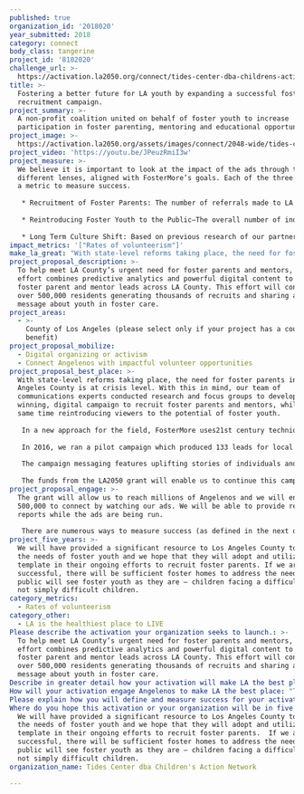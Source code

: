 ```yaml
---
published: true
organization_id: '2018020'
year_submitted: 2018
category: connect
body_class: tangerine
project_id: '8102020'
challenge_url: >-
  https://activation.la2050.org/connect/tides-center-dba-childrens-action-network/
title: >-
  Fostering a better future for LA youth by expanding a successful foster family
  recruitment campaign.
project_summary: >-
  A non-profit coalition united on behalf of foster youth to increase
  participation in foster parenting, mentoring and educational opportunities.
project_image: >-
  https://activation.la2050.org/assets/images/connect/2048-wide/tides-center-dba-childrens-action-network.jpg
project_video: 'https://youtu.be/JPeuzRmiI3w'
project_measure: >-
  We believe it is important to look at the impact of the ads through three
  different lenses, aligned with FosterMore’s goals. Each of the three goals has
  a metric to measure success.
   
   * Recruitment of Foster Parents: The number of referrals made to LA County Foster Family Agencies is a clear metric for success and evaluation. The cost/referral allows for comparison with the efforts of other organizations to reach the same demographic.
   
   * Reintroducing Foster Youth to the Public—The overall number of individuals who see the ads and watched the films is a strong metric for success because the ads are purchased to reach a specific demographic of potential foster parents.
   
   * Long Term Culture Shift: Based on previous research of our partner organizations that states that the average foster parent spends two years in the prospecting pipeline, we may be able to project interest starting in 18-24 months, assuming appropriate follow up is conducted. It is our belief that a periodic investment of advertising (targeting the same demographic) could yield a conversion rate of 0.005% from those who view the ad.
impact_metrics: '["Rates of volunteerism"]'
make_la_great: "With state-level reforms taking place, the need for foster parents in Los Angeles County is at crisis level. With this in mind, our team of communications experts conducted research and focus groups to develop a winning, digital campaign to recruit foster parents and mentors, while at the same time reintroducing viewers to the potential of foster youth.\r\n \r\n In a new approach for the field, FosterMore uses21st century techniques to engage people in the lives of youth in care. This kind of specific targeting works at two levels—at best we have recruited a new person to actively support foster youth, while at the same time we have promoted the larger mission of FosterMore, to change hearts and minds, reducing stigmas for foster youth. \r\n \r\n In 2016, we ran a pilot campaign which produced 133 leads for local agencies at a cost of roughly $68 per lead. To build upon that success, the online media buy began employing predictive analytics and big data to provide accuracy and effectiveness. In 2017, armed with the latest in digital targeting and additional creative content, we produced over 1,800 leads and referred 260 prospective foster parents for just $26,000 (or $14/lead). \r\n \r\n The campaign messaging features uplifting stories of individuals and families whose lives were positively impacted by foster care. Set to the One Direction hit song “The Story of My Life” with voiceover provided by Emmy winning actor Ty Burrell, the moving ads received a prestigious Cynopsis Social Good Award for best ad over 30 seconds and earned FosterMore a commendation from the County Board of Supervisors.\r\n \r\n The funds from the LA2050 grant will enable us to continue this campaign for two additional years, reaching and connecting with 500,000 Angelenos, who will view the content during the run of the campaign. Using a conservative estimate, the funding will also generate interest in foster parent opportunities from over 10,000 County residents."
project_proposal_description: >-
  To help meet LA County’s urgent need for foster parents and mentors, the
  effort combines predictive analytics and powerful digital content to generate
  foster parent and mentor leads across LA County. This effort will connect with
  over 500,000 residents generating thousands of recruits and sharing a positive
  message about youth in foster care.
project_areas:
  - >-
    County of Los Angeles (please select only if your project has a countywide
    benefit)
project_proposal_mobilize:
  - Digital organizing or activism
  - Connect Angelenos with impactful volunteer opportunities
project_proposal_best_place: >-
  With state-level reforms taking place, the need for foster parents in Los
  Angeles County is at crisis level. With this in mind, our team of
  communications experts conducted research and focus groups to develop a
  winning, digital campaign to recruit foster parents and mentors, while at the
  same time reintroducing viewers to the potential of foster youth.
   
   In a new approach for the field, FosterMore uses21st century techniques to engage people in the lives of youth in care. This kind of specific targeting works at two levels—at best we have recruited a new person to actively support foster youth, while at the same time we have promoted the larger mission of FosterMore, to change hearts and minds, reducing stigmas for foster youth. 
   
   In 2016, we ran a pilot campaign which produced 133 leads for local agencies at a cost of roughly $68 per lead. To build upon that success, the online media buy began employing predictive analytics and big data to provide accuracy and effectiveness. In 2017, armed with the latest in digital targeting and additional creative content, we produced over 1,800 leads and referred 260 prospective foster parents for just $26,000 (or $14/lead). 
   
   The campaign messaging features uplifting stories of individuals and families whose lives were positively impacted by foster care. Set to the One Direction hit song “The Story of My Life” with voiceover provided by Emmy winning actor Ty Burrell, the moving ads received a prestigious Cynopsis Social Good Award for best ad over 30 seconds and earned FosterMore a commendation from the County Board of Supervisors.
   
   The funds from the LA2050 grant will enable us to continue this campaign for two additional years, reaching and connecting with 500,000 Angelenos, who will view the content during the run of the campaign. Using a conservative estimate, the funding will also generate interest in foster parent opportunities from over 10,000 County residents.
project_proposal_engage: >-
  The grant will allow us to reach millions of Angelenos and we will engage
  500,000 to connect by watching our ads. We will be able to provide realtime
  reports while the ads are being run. 
   
   There are numerous ways to measure success (as defined in the next question) but for the purposes of connecting Angelenos, we believe that our greatest offering is the sharing of FosterMore’s message, to developing empathy for our young residents facing the challenges of foster care, and providing opportunities for individuals to support them in their journey to reach their potential.
project_five_years: >-
  We will have provided a significant resource to Los Angeles County to address
  the needs of foster youth and we hope that they will adopt and utilize the
  template in their ongoing efforts to recruit foster parents. If we are
  successful, there will be sufficient foster homes to address the need and the
  public will see foster youth as they are — children facing a difficult time,
  not simply difficult children.
category_metrics:
  - Rates of volunteerism
category_other:
  - LA is the healthiest place to LIVE
Please describe the activation your organization seeks to launch.: >-
  To help meet LA County’s urgent need for foster parents and mentors, the
  effort combines predictive analytics and powerful digital content to generate
  foster parent and mentor leads across LA County. This effort will connect with
  over 500,000 residents generating thousands of recruits and sharing a positive
  message about youth in foster care. 
Describe in greater detail how your activation will make LA the best place?: "With state-level reforms taking place, the need for foster parents in Los Angeles County is at crisis level.  With this in mind, our team of communications experts conducted research and focus groups to develop a winning, digital campaign to recruit foster parents and mentors, while at the same time reintroducing viewers to the potential of foster youth.\r\nIn a new approach for the field, FosterMore uses21st century techniques to engage people in the lives of youth in care.  This kind of specific targeting works at two levels—at best we have recruited a new person to actively support foster youth, while at the same time we have promoted the larger mission of FosterMore, to change hearts and minds, reducing stigmas for foster youth. \r\nIn 2016, we ran a pilot campaign which produced 133 leads for local agencies at a cost of roughly $68 per lead.  To build upon that success, the online media buy began employing  predictive analytics and big data to provide accuracy and effectiveness. In 2017, armed with the latest in digital targeting and additional creative content, we produced over 1,800 leads and referred 260 prospective foster parents for just $26,000 (or $14/lead). \r\nThe campaign messaging features uplifting stories of individuals and families whose lives were positively impacted by foster care.  Set to the One Direction hit song “The Story of My Life” with voiceover provided by Emmy winning actor Ty Burrell, the moving ads received a prestigious Cynopsis Social Good Award for best ad over 30 seconds and earned FosterMore a commendation from the County Board of Supervisors.\r\nThe funds from the LA2050 grant will enable us to continue this campaign for two additional years, reaching and connecting with 500,000 Angelenos, who will view the content during the run of the campaign.  Using a conservative estimate, the funding will also generate interest in foster parent opportunities from over 10,000 County residents. \r\n"
How will your activation engage Angelenos to make LA the best place: "The grant will allow us to reach millions of Angelenos and we will engage 500,000 to connect by watching our ads.  We will be able to provide realtime reports while the ads are being run. \r\nThere are numerous ways to measure success (as defined in the next question) but for the purposes of connecting Angelenos, we believe that our greatest offering is the sharing of FosterMore’s message, to developing empathy for our young residents facing the challenges of foster care, and providing opportunities for individuals to support them in their journey to reach their potential. \r\n\r\n"
Please explain how you will define and measure success for your activation.: "We believe it is important to look at the impact of the ads through three different lenses, aligned with FosterMore’s goals.  Each of the three goals has a metric to measure success.\r\n*\tRecruitment of Foster Parents: The number of referrals made to LA County Foster Family Agencies is a clear metric for success and evaluation.  The cost/referral allows for comparison with the efforts of other organizations to reach the same demographic.\r\n*\tReintroducing Foster Youth to the Public—The overall number of individuals who see the ads and watched the films is a strong metric for success because the ads are purchased to reach a specific demographic of potential foster parents.\r\n*\tLong Term Culture Shift: Based on previous research of our partner organizations that states that the average foster parent spends two years in the prospecting pipeline, we may be able to project interest starting in 18-24 months, assuming appropriate follow up is conducted.  It is our belief that a periodic investment of advertising (targeting the same demographic) could yield a conversion rate of 0.005% from those who view the ad.\r\n"
Where do you hope this activation or your organization will be in five years?: >-
  We will have provided a significant resource to Los Angeles County to address
  the needs of foster youth and we hope that they will adopt and utilize the
  template in their ongoing efforts to recruit foster parents.  If we are
  successful, there will be sufficient foster homes to address the need and the
  public will see foster youth as they are — children facing a difficult time,
  not simply difficult children.  
organization_name: Tides Center dba Children's Action Network

---
```

